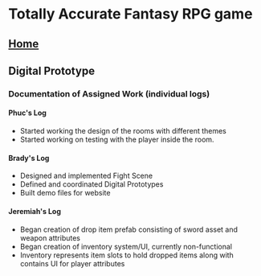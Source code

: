 # Totally Accurate Fantasy RPG game 

## [Home](../index.md)

## Digital Prototype

### Documentation of Assigned Work (individual logs)

#### Phuc's Log 

- Started working the design of the rooms with different themes 
- Started working on testing with the player inside the room.

#### Brady's Log

- Designed and implemented Fight Scene
- Defined and coordinated Digital Prototypes
- Built demo files for website

#### Jeremiah's Log

- Began creation of drop item prefab consisting of sword asset and weapon attributes
- Began creation of inventory system/UI, currently non-functional
- Inventory represents item slots to hold dropped items along with contains UI for player attributes